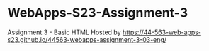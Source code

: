 # WebApps-S23-Assignment-3
Assignment 3 - Basic HTML
Hosted by https://44-563-web-apps-s23.github.io/44563-webapps-assignment-3-03-eng/